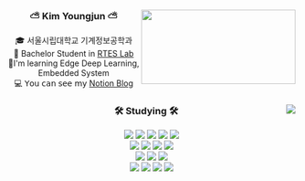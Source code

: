 <div align="center">
<img align='right' src="https://mazassumnida.wtf/api/v2/generate_badge?boj=youngjr0527" width="270" height="130">
  
### ⛅️ Kim Youngjun ⛅️ 

  🎓 서울시립대학교 기계정보공학과
    <br>
  🏫 Bachelor Student in [RTES Lab](https://sites.google.com/view/rteslab/home?authuser=0)   
  📖I'm learning Edge Deep Learning, Embedded System <br>
  💻 𝖸𝗈𝗎 𝖼𝖺𝗇 𝗌𝖾𝖾 𝗆𝗒 [Notion Blog](https://www.notion.so/Note-5c1f9df962424d219a0385913e7bc8d5)
  <br>
 
</div>

<div align="center">

  <img align="right" src="https://github-readme-stats.vercel.app/api/top-langs/?username=youngjr0527&layout=compact&hide=javascript,css,scss&theme=dracula&langs_count=8"/>
  
  ### 🛠 Studying 🛠
   <img src="https://img.shields.io/badge/Python-3776AB?style=flat&logo=python&logoColor=white"/>
  <img src="https://img.shields.io/badge/C-00599C?style=flat&logo=c%2B%2B&logoColor=white"/>
  <img src="https://img.shields.io/badge/C++-5A29E4?style=flat&logo=c%2B%2B&logoColor=white"/>
  <img src="https://img.shields.io/badge/Git-F05032?style=flat&logo=git&logoColor=white"/>
  <img src="https://img.shields.io/badge/Linux-FF9900?style=flat-square&logo=Linux&logoColor=white"/>
  <br>
  <img src="https://img.shields.io/badge/Raspberry Pi-A22846?style=flat-square&logo=Raspberry Pi&logoColor=white"/>
  <img src="https://img.shields.io/badge/Arduino-00979D?style=flat-square&logo=Arduino&logoColor=white"/>
  <img src="https://img.shields.io/badge/MySQL-4479A1?style=flat&logo=mysql&logoColor=white"/>
 <img src="https://img.shields.io/badge/-Flask-000000?style=flat-square&logo=Flask"/> 
<br> <img src="https://img.shields.io/badge/Firebase-FFCA28?style=flat-square&logo=Firebase&logoColor=white"/>
  <img src="https://img.shields.io/badge/Amazon AWS-232F3E?style=flat-square&logo=Amazon AWS&logoColor=white"/>  <img src="https://img.shields.io/badge/Docker-2496ED?style=flat-square&logo=Docker&logoColor=white"/> 
  <br>  <img src="https://img.shields.io/badge/PyTorch-EE4C2C?style=flat-square&logo=PyTorch&logoColor=white"/> <img src="https://img.shields.io/badge/TensorFlow-FF6F00?style=flat-square&logo=TensorFlow&logoColor=white"/>
  <img src="https://img.shields.io/badge/OpenCV-5C3EE8?style=flat-square&logo=OpenCV&logoColor=white"/>
  <img src="https://img.shields.io/badge/FIWARE-00B4E6?style=flat-square&logo=FIWARE&logoColor=white"/>


</div>

